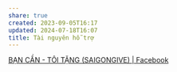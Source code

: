 ```yaml
---
share: true
created: 2023-09-05T16:17
updated: 2024-07-18T16:07
title: Tài nguyên hỗ trợ
---
```

[BẠN CẦN - TÔI TẶNG (SAIGONGIVE) | Facebook](https://www.facebook.com/groups/362234617663903)
